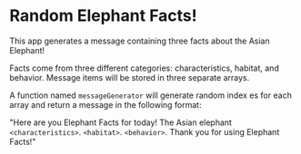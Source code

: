 # Random Elephant Facts! #

This app generates a message containing three facts about the Asian Elephant!

Facts come from three different categories: characteristics, habitat, and behavior. Message items will be stored in three separate arrays.

A function named `messageGenerator` will generate random index es for each array and return a message in the following format:

"Here are you Elephant Facts for today!
The Asian elephant `<characteristics>`.
`<habitat>`.
`<behavior>`.
Thank you for using Elephant Facts!"
